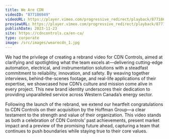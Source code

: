 ```yaml
---
title: We Are CDN
videoID: "877186949"
videoURL: https://player.vimeo.com/progressive_redirect/playback/877186949/rendition/1080p/file.mp4?loc=external&signature=17c6d65a3ea195b65cf7ac2244f791f9b974fed1bd4624f1def8dbe3bfe5a5de&user_id=222329173
previewURL: https://player.vimeo.com/progressive_redirect/playback/877186949/rendition/720p/file.mp4?loc=external&signature=a3a44d391054e34cd318822768f8c7b0f3f1c4981185c248eb7bd651c6ec1c2e&user_id=222329173
publishDate: 2023-11-23
site: https://cdncontrols.ca/en-ca/
type: corporate
image: /src/images/wearecdn_1.jpg
---
```

We had the privilege of creating a rebrand video for CDN Controls, aimed at clarifying and spotlighting what the team excels at—delivering cutting-edge automation, electrical, and instrumentation solutions with a steadfast commitment to reliability, innovation, and safety. By weaving together interviews, behind-the-scenes footage, and real-life applications of their expertise, we showcased how CDN’s culture and mission come alive in every project. This new brand identity underscores their dedication to providing unparalleled service across Western Canada’s energy sector.

Following the launch of the rebrand, we extend our heartfelt congratulations to CDN Controls on their acquisition by the Hoffman Group—a clear testament to the strength and value of their organization. This video stands as both a celebration of CDN Controls’ past achievements, present market impact and a preview of the promising future ahead, capturing a team that continues to push boundaries while staying true to their core values.
